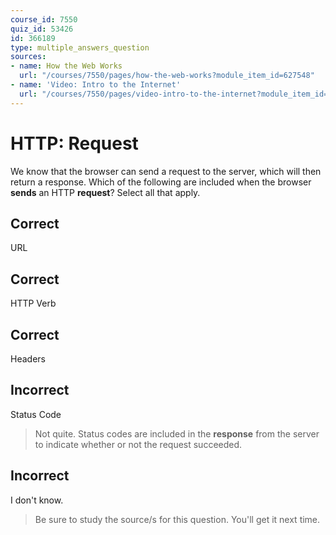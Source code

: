 ```yaml
---
course_id: 7550
quiz_id: 53426
id: 366189
type: multiple_answers_question
sources:
- name: How the Web Works
  url: "/courses/7550/pages/how-the-web-works?module_item_id=627548"
- name: 'Video: Intro to the Internet'
  url: "/courses/7550/pages/video-intro-to-the-internet?module_item_id=627547"
---
```


# HTTP: Request

We know that the browser can send a request to the server, which will then
return a response. Which of the following are included when the browser **sends**
an HTTP **request**? Select all that apply.

## Correct

URL

## Correct

HTTP Verb

## Correct

Headers

## Incorrect

Status Code

> Not quite. Status codes are included in the **response** from the server to
> indicate whether or not the request succeeded.

## Incorrect

I don't know.

> Be sure to study the source/s for this question. You'll get it next time.
